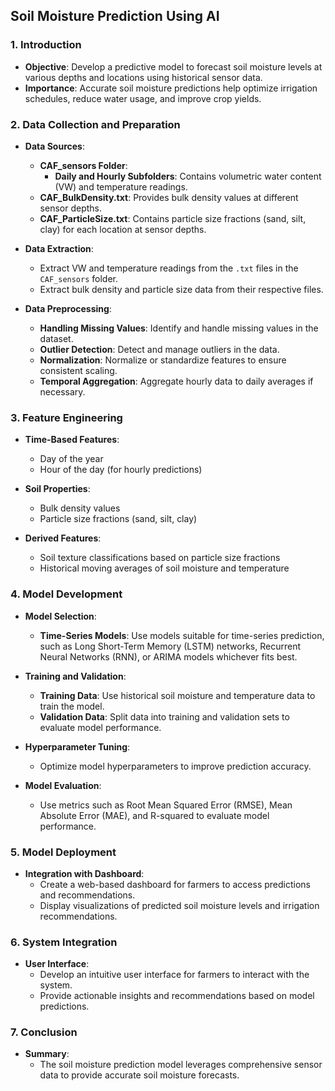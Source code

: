 ## Soil Moisture Prediction Using AI

### 1. Introduction
- **Objective**: Develop a predictive model to forecast soil moisture levels at various depths and locations using historical sensor data.
- **Importance**: Accurate soil moisture predictions help optimize irrigation schedules, reduce water usage, and improve crop yields.

### 2. Data Collection and Preparation
- **Data Sources**:
  - **CAF_sensors Folder**:
    - **Daily and Hourly Subfolders**: Contains volumetric water content (VW) and temperature readings.
  - **CAF_BulkDensity.txt**: Provides bulk density values at different sensor depths.
  - **CAF_ParticleSize.txt**: Contains particle size fractions (sand, silt, clay) for each location at sensor depths.

- **Data Extraction**:
  - Extract VW and temperature readings from the `.txt` files in the `CAF_sensors` folder.
  - Extract bulk density and particle size data from their respective files.

- **Data Preprocessing**:
  - **Handling Missing Values**: Identify and handle missing values in the dataset.
  - **Outlier Detection**: Detect and manage outliers in the data.
  - **Normalization**: Normalize or standardize features to ensure consistent scaling.
  - **Temporal Aggregation**: Aggregate hourly data to daily averages if necessary.

### 3. Feature Engineering
- **Time-Based Features**:
  - Day of the year
  - Hour of the day (for hourly predictions)

- **Soil Properties**:
  - Bulk density values
  - Particle size fractions (sand, silt, clay)

- **Derived Features**:
  - Soil texture classifications based on particle size fractions
  - Historical moving averages of soil moisture and temperature

### 4. Model Development
- **Model Selection**:
  - **Time-Series Models**: Use models suitable for time-series prediction, such as Long Short-Term Memory (LSTM) networks, Recurrent Neural Networks (RNN), or ARIMA models         whichever fits best.

- **Training and Validation**:
  - **Training Data**: Use historical soil moisture and temperature data to train the model.
  - **Validation Data**: Split data into training and validation sets to evaluate model performance.

- **Hyperparameter Tuning**:
  - Optimize model hyperparameters to improve prediction accuracy.

- **Model Evaluation**:
  - Use metrics such as Root Mean Squared Error (RMSE), Mean Absolute Error (MAE), and R-squared to evaluate model performance.

### 5. Model Deployment

- **Integration with Dashboard**:
  - Create a web-based dashboard for farmers to access predictions and recommendations.
  - Display visualizations of predicted soil moisture levels and irrigation recommendations.

### 6. System Integration

- **User Interface**:
  - Develop an intuitive user interface for farmers to interact with the system.
  - Provide actionable insights and recommendations based on model predictions.

### 7. Conclusion
- **Summary**:
  - The soil moisture prediction model leverages comprehensive sensor data to provide accurate soil moisture forecasts.
